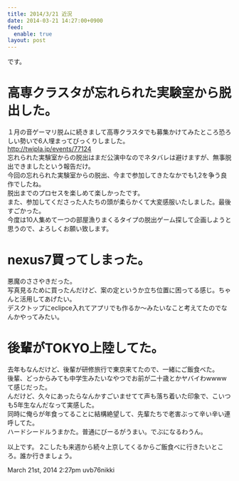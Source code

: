 ```yaml
---
title: 2014/3/21 近況
date: 2014-03-21 14:27:00+0900
feed:
  enable: true
layout: post
---
```

<p>です。</p>    <h1>高専クラスタが忘れられた実験室から脱出した。</h1>    <p>      １月の音ゲーマリ脱ムに続きまして高専クラスタでも募集かけてみたところ恐ろしい勢いで6人埋まってびっくりしました。<br>      <a href="http://twipla.jp/events/77124" target="_blank">http://twipla.jp/events/77124</a><br>      忘れられた実験室からの脱出はまだ公演中なのでネタバレは避けますが、無事脱出できましたという報告だけ。<br>      今回の忘れられた実験室からの脱出、今まで参加してきたなかでも1,2を争う良作でしたね。<br>      脱出までのプロセスを楽しめて楽しかったです。<br>      また、参加してくださった人たちの頭が柔らかくて大変感服いたしました。最後すごかった。<br>      今度は10人集めて一つの部屋漁りまくるタイプの脱出ゲーム探して企画しようと思うので、よろしくお願い致します。    </p>    <h1>nexus7買ってしまった。</h1>    <p>      悪魔のささやきだった。<br>      写真見るために買ったんだけど、案の定というか立ち位置に困ってる感じ。ちゃんと活用してあげたい。<br>      デスクトップにeclipce入れてアプリでも作るか〜みたいなこと考えてたのでなんかやってみたい。    </p>    <h1>後輩がTOKYO上陸してた。</h1>    <p>      去年もなんだけど、後輩が研修旅行で東京来てたので、一緒にご飯食べた。<br>      後輩、どっからみても中学生みたいなやつでお前が二十歳とかヤバイわwwwwて感じだった。<br>      んだけど、久々にあったらなんかすごいませてて声も落ち着いた印象で、こいつも5年生なんだなって実感した。<br>      同時に俺らが年食ってることに結構絶望して、先輩たちで老害ぶって辛い辛い連呼してた。<br>      ハードシードルうまかた。普通にびーるがうまい。でぶになるわうん。    </p>    <p>      以上です。      2こしたも来週から続々上京してくるからご飯食べに行きたいところ。誰か行きましょう。    </p>    <div id="footer">      <span id="timestamp"> March 21st, 2014 2:27pm </span>      <span class="tag">uvb76nikki</span>    </div>
